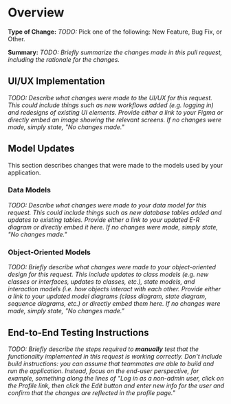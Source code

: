 # Overview

**Type of Change:** _TODO:_ Pick one of the following: New Feature, Bug Fix, or Other.

**Summary:** _TODO: Briefly summarize the changes made in this pull request, including the rationale for the changes._

## UI/UX Implementation

_TODO: Describe what changes were made to the UI/UX for this request. This could include things such as new workflows added (e.g. logging in) and redesigns of existing UI elements.
Provide either a link to your Figma or directly embed an image showing the relevant screens.
If no changes were made, simply state, "No changes made."_

## Model Updates

This section describes changes that were made to the models used by your application.

### Data Models

_TODO: Describe what changes were made to your data model for this request. This could include things such as new database tables added and updates to existing tables.
Provide either a link to your updated E-R diagram or directly embed it here.
If no changes were made, simply state, "No changes made."_

### Object-Oriented Models

_TODO: Briefly describe what changes were made to your object-oriented design for this request. This include updates to class models (e.g. new classes or interfaces, updates to classes, etc.),
state models, and interaction models (i.e. how objects interact with each other.
Provide either a link to your updated model diagrams (class diagram, state diagram, sequence diagrams, etc.) or directly embed them here.
If no changes were made, simply state, "No changes made."_

## End-to-End Testing Instructions

_TODO: Briefly describe the steps required to **manually** test that the functionality implemented in this request is working correctly. Don't include build instructions: you can assume that
teammates are able to build and run the application. Instead, focus on the end-user perspective, for example, something along the lines of "Log in as a non-admin user, click on the Profile link,
then click the Edit button and enter new info for the user and confirm that the changes are reflected in the profile page."_
